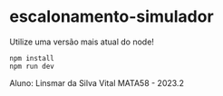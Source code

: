 # escalonamento-simulador

Utilize uma versão mais atual do node!

```
npm install
npm run dev
```

Aluno: Linsmar da Silva Vital
MATA58 - 2023.2
